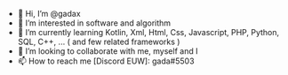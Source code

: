 - 👋 Hi, I’m @gadax
- 👀 I’m interested in software and algorithm
- 🌱 I’m currently learning Kotlin, Xml, Html, Css, Javascript, PHP, Python, SQL, C++, ...
  ( and few related frameworks )
- 💞️ I’m looking to collaborate with me, myself and I
- 📫 How to reach me [Discord EUW]: gada#5503
